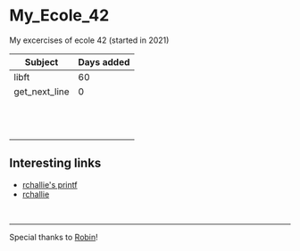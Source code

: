 # My_Ecole_42
My excercises of ecole 42 (started in 2021)

| Subject      | Days added |
| ----------- | ----------- |
| libft     | 60       |
| get_next_line   | 0        |
|   |        |
|   |        |
|   |        |
|   |        |
|   |        |
|   |        |
|   |        |
|   |        |
|   |        |
|   |        |
|   |        |
|   |        |
  
## Interesting links
- [rchallie's printf](https://github.com/rchallie/ft_printf)    
- [rchallie](https://github.com/rchallie/ft_printf)    
<br>

___

Special thanks to [Robin](https://github.com/RobinBurri?)!